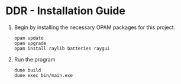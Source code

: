 # DDR - Installation Guide
1. Begin by installing the necessary OPAM packages for this project.
    ```shell
    opam update
    opam upgrade
    opam install raylib batteries raygui
    ```
2. Run the program
    ```shell
    dune build
    dune exec bin/main.exe
    ```